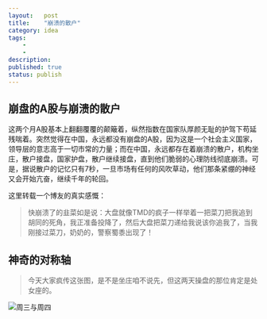 ```yaml
---
layout:   post
title:    "崩溃的散户"
category: idea
tags:     
    -  
    -   
description: 
published: true
status: publish
---
```

 
## 崩盘的A股与崩溃的散户
 
这两个月A股基本上翻翻覆覆的颠簸着，纵然指数在国家队厚颜无耻的护驾下苟延残喘着。突然觉得在中国，永远都没有崩盘的A股，因为这是一个社会主义国家，领导层的意志高于一切市常的力量；而在中国，永远都存在着崩溃的散户，机构坐庄，散户接盘，国家护盘，散户继续接盘，直到他们脆弱的心理防线彻底崩溃。可是，据说散户的记忆只有7秒，一旦市场有任何的风吹草动，他们那条紧绷的神经又会开始亢奋，继续千年的轮回。
 
这里转载一个博友的真实感慨：
 
> 快崩溃了的韭菜如是说：大盘就像TMD的疯子一样举着一把菜刀把我追到胡同的死角，我正准备投降了，然后大盘把菜刀递给我说该你追我了，当我刚接过菜刀，奶奶的，警察蜀黍出现了！
 
## 神奇的对称轴
 
> 今天大家疯传这张图，是不是坐庄咱不说先，但这两天操盘的那位肯定是处女座的。
 
![周三与周四](/finance/assets/img/2015-07-30-崩溃的散户/645f1a29jw1eukyasn1y1j20da07xdg3.jpg)
 
 
 
 
 
 
